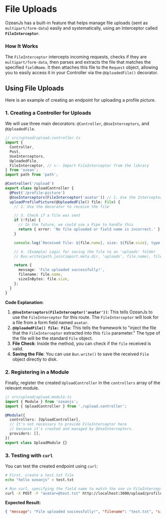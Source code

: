 # File Uploads

OzeanJs has a built-in feature that helps manage file uploads (sent as `multipart/form-data`) easily and systematically, using an Interceptor called **`FileInterceptor`**.

### How It Works

The `FileInterceptor` intercepts incoming requests, checks if they are `multipart/form-data`, then parses and extracts the file that matches the specified `fieldName`. It then attaches this file to the `Request` object, allowing you to easily access it in your Controller via the `@UploadedFile()` decorator.

## Using File Uploads

Here is an example of creating an endpoint for uploading a profile picture.

### 1. Creating a Controller for Uploads

We will use three main decorators: `@Controller`, `@UseInterceptors`, and `@UploadedFile`.

```typescript
// src/upload/upload.controller.ts
import {
  Controller,
  Post,
  UseInterceptors,
  UploadedFile,
  FileInterceptor, // <-- Import FileInterceptor from the library
} from 'ozean';
import path from 'path';

@Controller('/upload')
export class UploadController {
  @Post('/profile-picture')
  @UseInterceptors(FileInterceptor('avatar')) // 1. Use the Interceptor and specify the field name as 'avatar'
  uploadProfilePicture(@UploadedFile() file: File) {
    // 2. Use the decorator to receive the file

    // 3. Check if a file was sent
    if (!file) {
      // In the future, we could use a Pipe to handle this
      return { error: 'No file uploaded or field name is incorrect.' };
    }

    console.log(`Received file: ${file.name}, size: ${file.size}, type: ${file.type}`);

    // 4. (Example) Logic for saving the file to an 'uploads' folder
    // Bun.write(path.join(import.meta.dir, 'uploads', file.name), file);

    return {
      message: 'File uploaded successfully!',
      filename: file.name,
      sizeInBytes: file.size,
    };
  }
}
```

**Code Explanation:**

1.  **`@UseInterceptors(FileInterceptor('avatar'))`**: This tells OzeanJs to use the `FileInterceptor` for this route. The `FileInterceptor` will look for a file from a form field named `avatar`.
2.  **`@UploadedFile() file: File`**: This tells the framework to "inject the file that the `FileInterceptor` extracted into this `file` parameter." The type of the file will be the standard `File` object.
3.  **File Check**: Inside the method, you can check if the `file` received is valid.
4.  **Saving the File**: You can use `Bun.write()` to save the received `File` object directly to disk.

### 2. Registering in a Module

Finally, register the created `UploadController` in the `controllers` array of the relevant module.

```typescript
// src/upload/upload.module.ts
import { Module } from 'ozeanjs';
import { UploadController } from './upload.controller';

@Module({
  controllers: [UploadController],
  // It's not necessary to provide FileInterceptor here
  // because it's created and managed by @UseInterceptors.
  providers: [],
})
export class UploadModule {}
```

### 3. Testing with `curl`

You can test the created endpoint using `curl`:

```bash
# First, create a test.txt file
echo "hello ozeanjs" > test.txt

# Run curl, specifying the field name to match the one in FileInterceptor ('avatar')
curl -X POST -F "avatar=@test.txt" http://localhost:3000/upload/profile-picture
```

**Expected Result:**

```json
{ "message": "File uploaded successfully!", "filename": "test.txt", "sizeInBytes": 14 }
```

